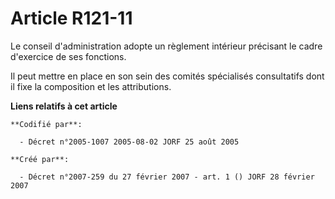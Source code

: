 # Article R121-11

Le conseil d'administration adopte un règlement intérieur précisant le cadre d'exercice de ses fonctions.

Il peut mettre en place en son sein des comités spécialisés consultatifs dont il fixe la composition et les attributions.

**Liens relatifs à cet article**

	**Codifié par**:

	  - Décret n°2005-1007 2005-08-02 JORF 25 août 2005

	**Créé par**:

	  - Décret n°2007-259 du 27 février 2007 - art. 1 () JORF 28 février 2007
